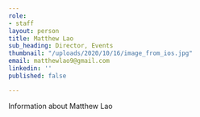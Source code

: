 ```yaml
---
role:
- staff
layout: person
title: Matthew Lao
sub_heading: Director, Events
thumbnail: "/uploads/2020/10/16/image_from_ios.jpg"
email: matthewlao9@gmail.com
linkedin: ''
published: false

---
```

Information about Matthew Lao